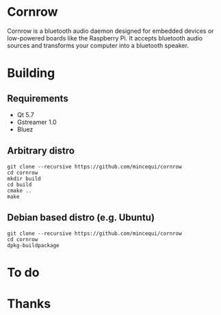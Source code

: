 # Cornrow

Cornrow is a bluetooth audio daemon designed for embedded devices or low-powered boards like the Raspberry Pi.
It accepts bluetooth audio sources and transforms your computer into a bluetooth speaker.

# Building
## Requirements
* Qt 5.7
* Gstreamer 1.0
* Bluez

## Arbitrary distro
```
git clone --recursive https://github.com/mincequi/cornrow
cd cornrow
mkdir build
cd build
cmake ..
make
```

## Debian based distro (e.g. Ubuntu)
```
git clone --recursive https://github.com/mincequi/cornrow
cd cornrow
dpkg-buildpackage
```

# To do

# Thanks
